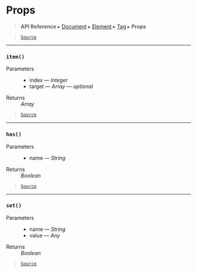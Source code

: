 # Props

> **API Reference** ▸ [Document](/api/document.md) ▸ [Element](/api/document-element.md) ▸ [Tag](/api/document-tag.md) ▸ **Props**

<!-- toc -->

> [`Source`](https:/github.com/Neft-io/neft/blob/214bc7eaad621898160a3fcef3785f39f21aa083/src/document/element/element/tag/props.litcoffee)


* * * 

### `item()`

<dl><dt>Parameters</dt><dd><ul><li>index — <i>Integer</i></li><li>target — <i>Array</i> — <i>optional</i></li></ul></dd><dt>Returns</dt><dd><i>Array</i></dd></dl>


> [`Source`](https:/github.com/Neft-io/neft/blob/214bc7eaad621898160a3fcef3785f39f21aa083/src/document/element/element/tag/props.litcoffee#array-propsiteminteger-index-array-target)


* * * 

### `has()`

<dl><dt>Parameters</dt><dd><ul><li>name — <i>String</i></li></ul></dd><dt>Returns</dt><dd><i>Boolean</i></dd></dl>


> [`Source`](https:/github.com/Neft-io/neft/blob/214bc7eaad621898160a3fcef3785f39f21aa083/src/document/element/element/tag/props.litcoffee#boolean-propshasstring-name)


* * * 

### `set()`

<dl><dt>Parameters</dt><dd><ul><li>name — <i>String</i></li><li>value — <i>Any</i></li></ul></dd><dt>Returns</dt><dd><i>Boolean</i></dd></dl>


> [`Source`](https:/github.com/Neft-io/neft/blob/214bc7eaad621898160a3fcef3785f39f21aa083/src/document/element/element/tag/props.litcoffee#boolean-propssetstring-name-any-value)

